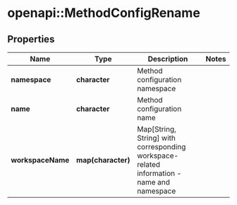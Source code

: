 # openapi::MethodConfigRename


## Properties
Name | Type | Description | Notes
------------ | ------------- | ------------- | -------------
**namespace** | **character** | Method configuration namespace | 
**name** | **character** | Method configuration name | 
**workspaceName** | **map(character)** | Map[String, String] with corresponding workspace-related information - name and namespace | 



